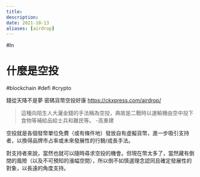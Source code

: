 ```yaml
---
title:
description: 
date: 2021-10-13
aliases: [airdrop]
---
```


#ln 

# 什麼是空投
#blockchain #defi #crypto 

錢從天降不是夢 密碼貨幣空投好康
https://ckxpress.com/airdrop/

> 這種向陌生人大灑金錢的手法稱為空投，典故是二戰時以運輸機由空中投下食物等補給品給士兵和難民等。 -高重建

空投就是各個發幣單位免費（或有條件地）發放自有虛擬貨幣，進一步吸引支持者，以換得品牌市占率或未來發展性的行銷/成長手法。

對支持者來說，當然也就可以隨時尋求空投的機會。但現在幣太多了，當然藏有倒閉的風險（以及不可預知的漲幅空間），所以倒不如慎選理念認同且確定發展性的對象，以長遠的角度支持。
